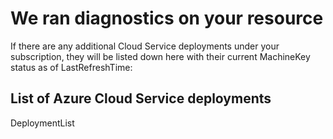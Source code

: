 <properties
	pageTitle="CloudServices RCA"
	description="MachineKey Update Insight"
	infoBubbleText="Found information related to Machine Key Status. See details on the right."
	service="microsoft.classiccompute"
	resource="domainnames"
	authors="mmccrory"
	displayOrder=""
	articleId="MachineKey_MitigatedYanyanTest"
	diagnosticScenario="MachineKeyUpdates"
	selfHelpType="rca"
	supportTopicIds=""
	resourceTags=""
	productPesIds="13185"
	cloudEnvironments="public"
/>
# We ran diagnostics on your resource


If there are any additional Cloud Service deployments under your subscription, they will be listed down here with their current MachineKey status as of <!--$LastRefreshTime-->LastRefreshTime<!--/$LastRefreshTime-->:
## List of Azure Cloud Service deployments
<!--$DeploymentList-->DeploymentList<!--/$DeploymentList-->
